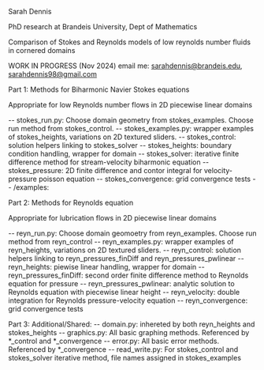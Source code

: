 Sarah Dennis

PhD research at Brandeis University, Dept of Mathematics

Comparison of Stokes and Reynolds models of low reynolds number fluids in cornered domains

WORK IN PROGRESS (Nov 2024) 
email me: sarahdennis@brandeis.edu, sarahdennis98@gmail.com

Part 1:
Methods for Biharmonic Navier Stokes equations

Appropriate for low Reynolds number flows in 2D piecewise linear domains

-- stokes_run.py: Choose domain geometry from stokes_examples. Choose run method from stokes_control. 
-- stokes_examples.py: wrapper examples of stokes_heights, variations on 2D textured sliders. 
-- stokes_control: solution helpers linking to stokes_solver
-- stokes_heights: boundary condition handling, wrapper for domain
-- stokes_solver: iterative finite difference method for stream-velocity biharmonic equation
-- stokes_pressure: 2D finite difference and contor integral for velocity-pressure poisson equation
-- stokes_convergence: grid convergence tests
-- /examples:  

Part 2:
Methods for Reynolds equation

Appropriate for lubrication flows in 2D piecewise linear domains

-- reyn_run.py: Choose domain geomoetry from reyn_examples. Choose run method from reyn_control
-- reyn_examples.py: wrapper examples of reyn_heights, variations on 2D textured sliders.
-- reyn_control: solution helpers linking to reyn_pressures_finDiff and reyn_pressures_pwlinear
-- reyn_heights: piewise linear handling, wrapper for domain
-- reyn_pressures_finDiff: second order finite difference method to Reynolds equation for pressure
-- reyn_pressures_pwlinear: analytic solution to Reynolds equation with piecewise linear height
-- reyn_velocity: double integration for Reynolds pressure-velocity equation
-- reyn_convergence: grid convergence tests

Part 3: 
Additional/Shared:
-- domain.py: inhereted by both reyn_heights and stokes_heights
-- graphics.py: All basic graphing methods. Referenced by *_control and *_convergence
-- error.py: All basic error methods. Referenced by *_convergence
-- read_write.py: For stokes_control and stokes_solver iterative method, file names assigned in stokes_examples
